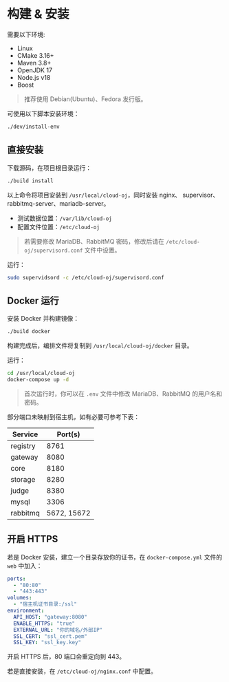 # 构建 & 安装

需要以下环境:

- Linux
- CMake 3.16+
- Maven 3.8+
- OpenJDK 17
- Node.js v18
- Boost

> 推荐使用 Debian(Ubuntu)、Fedora 发行版。

可使用以下脚本安装环境：

```bash
./dev/install-env
```

## 直接安装

下载源码，在项目根目录运行：

```bash
./build install
```

以上命令将项目安装到 `/usr/local/cloud-oj`，同时安装 nginx、 supervisor、rabbitmq-server、mariadb-server。

- 测试数据位置：`/var/lib/cloud-oj`
- 配置文件位置：`/etc/cloud-oj`

> 若需要修改 MariaDB、RabbitMQ 密码，修改后请在 `/etc/cloud-oj/supervisord.conf` 文件中设置。

运行：

```bash
sudo supervidsord -c /etc/cloud-oj/supervisord.conf
```

## Docker 运行

安装 Docker 并构建镜像：

```bash
./build docker
```

构建完成后，编排文件将复制到 `/usr/local/cloud-oj/docker` 目录。

运行：

```bash
cd /usr/local/cloud-oj
docker-compose up -d
```

> 首次运行时，你可以在 `.env` 文件中修改 MariaDB、RabbitMQ 的用户名和密码。

部分端口未映射到宿主机，如有必要可参考下表：

| Service  | Port(s)     |
|----------|-------------|
| registry | 8761        |
| gateway  | 8080        |
| core     | 8180        |
| storage  | 8280        |
| judge    | 8380        |
| mysql    | 3306        |
| rabbitmq | 5672, 15672 |

## 开启 HTTPS

若是 Docker 安装，建立一个目录存放你的证书，在 `docker-compose.yml` 文件的 `web` 中加入：

```yaml
ports:
  - "80:80"
  - "443:443"
volumes:
  - "宿主机证书目录:/ssl"
environment:
  API_HOST: "gateway:8080"
  ENABLE_HTTPS: "true"
  EXTERNAL_URL: "你的域名/外部IP"
  SSL_CERT: "ssl_cert.pem"
  SSL_KEY: "ssl_key.key"
```

开启 HTTPS 后，80 端口会重定向到 443。

若是直接安装，在 `/etc/cloud-oj/nginx.conf` 中配置。